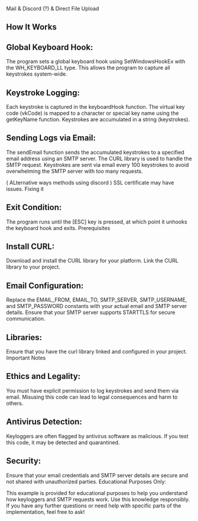 Mail & Discord (?) & Direct File Upload 


## How It Works
## Global Keyboard Hook:

The program sets a global keyboard hook using SetWindowsHookEx with the WH_KEYBOARD_LL type.
This allows the program to capture all keystrokes system-wide.
## Keystroke Logging:

Each keystroke is captured in the keyboardHook function.
The virtual key code (vkCode) is mapped to a character or special key name using the getKeyName function.
Keystrokes are accumulated in a string (keystrokes).
## Sending Logs via Email:

The sendEmail function sends the accumulated keystrokes to a specified email address using an SMTP server.
The CURL library is used to handle the SMTP request.
Keystrokes are sent via email every 100 keystrokes to avoid overwhelming the SMTP server with too many requests.

( ALternative ways methods using discord ) SSL certificate may have issues. Fixing it
## Exit Condition:

The program runs until the [ESC] key is pressed, at which point it unhooks the keyboard hook and exits.
Prerequisites
## Install CURL:

Download and install the CURL library for your platform.
Link the CURL library to your project.
## Email Configuration:

Replace the EMAIL_FROM, EMAIL_TO, SMTP_SERVER, SMTP_USERNAME, and SMTP_PASSWORD constants with your actual email and SMTP server details.
Ensure that your SMTP server supports STARTTLS for secure communication.
## Libraries:

Ensure that you have the curl library linked and configured in your project.
Important Notes
## Ethics and Legality:

You must have explicit permission to log keystrokes and send them via email.
Misusing this code can lead to legal consequences and harm to others.
## Antivirus Detection:

Keyloggers are often flagged by antivirus software as malicious. If you test this code, it may be detected and quarantined.
## Security:

Ensure that your email credentials and SMTP server details are secure and not shared with unauthorized parties.
Educational Purposes Only:

This example is provided for educational purposes to help you understand how keyloggers and SMTP requests work. Use this knowledge responsibly.
If you have any further questions or need help with specific parts of the implementation, feel free to ask!
